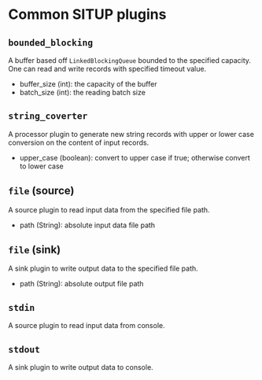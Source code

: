 # Common SITUP plugins

## `bounded_blocking`

A buffer based off `LinkedBlockingQueue` bounded to the specified capacity. One can read and write records with specified timeout value.

- buffer_size (int): the capacity of the buffer
- batch_size (int): the reading batch size

## `string_coverter`

A processor plugin to generate new string records with upper or lower case conversion on the content of input records.

- upper_case (boolean): convert to upper case if true; otherwise convert to lower case

## `file` (source)

A source plugin to read input data from the specified file path.

- path (String): absolute input data file path

## `file` (sink)

A sink plugin to write output data to the specified file path.

- path (String): absolute output file path

## `stdin`

A source plugin to read input data from console.

## `stdout`

A sink plugin to write output data to console.